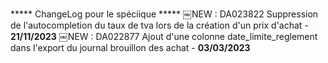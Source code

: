 ***** ChangeLog pour le spéciique *****
￼NEW : DA023822 Suppression de l'autocompletion du taux de tva lors de la création d'un prix d'achat - **21/11/2023**
￼NEW : DA022877 Ajout d'une colonne date_limite_reglement dans l'export du journal brouillon des achat - **03/03/2023**
